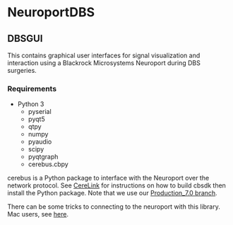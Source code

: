 # NeuroportDBS

## DBSGUI

This contains graphical user interfaces for signal visualization and interaction
using a Blackrock Microsystems Neuroport during DBS surgeries.

### Requirements

* Python 3
    * pyserial
    * pyqt5
    * qtpy
    * numpy
    * pyaudio
    * scipy
    * pyqtgraph
    * cerebus.cbpy
    
cerebus is a Python package to interface with the Neuroport over the network protocol.
See [CereLink](https://github.com/dashesy/CereLink/) for instructions on how to build cbsdk then install the Python package.
Note that we use our [Production_7.0 branch](https://github.com/SachsLab/CereLink/tree/Production_7.0).

There can be some tricks to connecting to the neuroport with this library.
Mac users, see [here](http://support.blackrockmicro.com/KB/View/168747-using-cbmex-on-osx).
